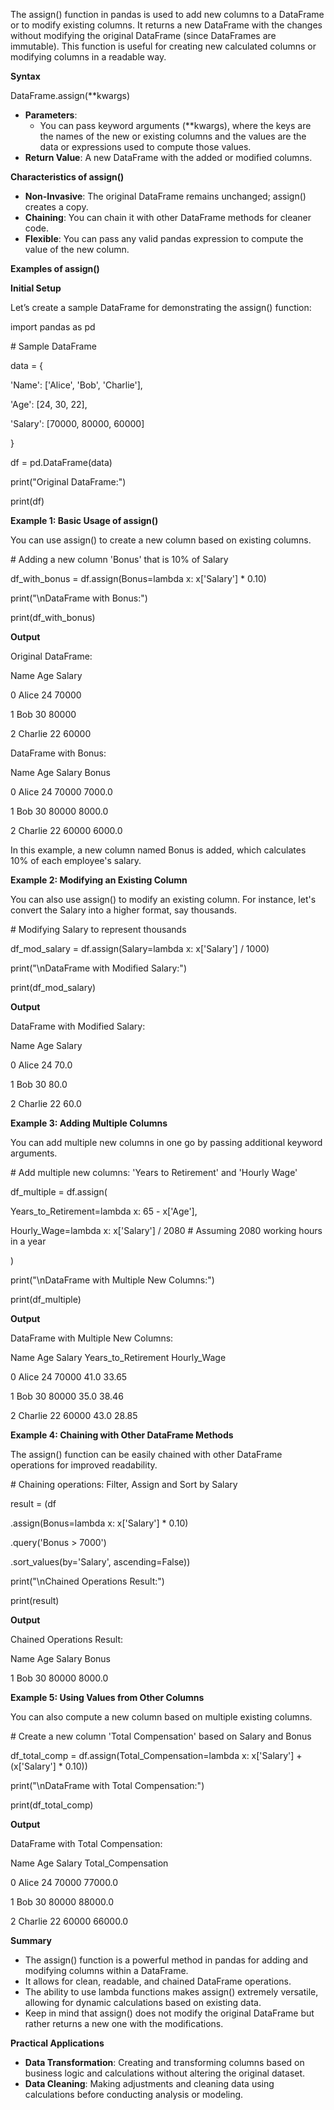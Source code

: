 The assign() function in pandas is used to add new columns to a DataFrame or to modify existing columns. It returns a new DataFrame with the changes without modifying the original DataFrame (since DataFrames are immutable). This function is useful for creating new calculated columns or modifying columns in a readable way.

**Syntax**

DataFrame.assign(\*\*kwargs)

- **Parameters**:
  - You can pass keyword arguments (\*\*kwargs), where the keys are the names of the new or existing columns and the values are the data or expressions used to compute those values.
- **Return Value**: A new DataFrame with the added or modified columns.

**Characteristics of assign()**

- **Non-Invasive**: The original DataFrame remains unchanged; assign() creates a copy.
- **Chaining**: You can chain it with other DataFrame methods for cleaner code.
- **Flexible**: You can pass any valid pandas expression to compute the value of the new column.

**Examples of assign()**

**Initial Setup**

Let’s create a sample DataFrame for demonstrating the assign() function:

import pandas as pd

\# Sample DataFrame

data = {

'Name': \['Alice', 'Bob', 'Charlie'\],

'Age': \[24, 30, 22\],

'Salary': \[70000, 80000, 60000\]

}

df = pd.DataFrame(data)

print("Original DataFrame:")

print(df)

**Example 1: Basic Usage of assign()**

You can use assign() to create a new column based on existing columns.

\# Adding a new column 'Bonus' that is 10% of Salary

df_with_bonus = df.assign(Bonus=lambda x: x\['Salary'\] \* 0.10)

print("\\nDataFrame with Bonus:")

print(df_with_bonus)

**Output**

Original DataFrame:

Name Age Salary

0 Alice 24 70000

1 Bob 30 80000

2 Charlie 22 60000

DataFrame with Bonus:

Name Age Salary Bonus

0 Alice 24 70000 7000.0

1 Bob 30 80000 8000.0

2 Charlie 22 60000 6000.0

In this example, a new column named Bonus is added, which calculates 10% of each employee's salary.

**Example 2: Modifying an Existing Column**

You can also use assign() to modify an existing column. For instance, let's convert the Salary into a higher format, say thousands.

\# Modifying Salary to represent thousands

df_mod_salary = df.assign(Salary=lambda x: x\['Salary'\] / 1000)

print("\\nDataFrame with Modified Salary:")

print(df_mod_salary)

**Output**

DataFrame with Modified Salary:

Name Age Salary

0 Alice 24 70.0

1 Bob 30 80.0

2 Charlie 22 60.0

**Example 3: Adding Multiple Columns**

You can add multiple new columns in one go by passing additional keyword arguments.

\# Add multiple new columns: 'Years to Retirement' and 'Hourly Wage'

df_multiple = df.assign(

Years_to_Retirement=lambda x: 65 - x\['Age'\],

Hourly_Wage=lambda x: x\['Salary'\] / 2080 # Assuming 2080 working hours in a year

)

print("\\nDataFrame with Multiple New Columns:")

print(df_multiple)

**Output**

DataFrame with Multiple New Columns:

Name Age Salary Years_to_Retirement Hourly_Wage

0 Alice 24 70000 41.0 33.65

1 Bob 30 80000 35.0 38.46

2 Charlie 22 60000 43.0 28.85

**Example 4: Chaining with Other DataFrame Methods**

The assign() function can be easily chained with other DataFrame operations for improved readability.

\# Chaining operations: Filter, Assign and Sort by Salary

result = (df

.assign(Bonus=lambda x: x\['Salary'\] \* 0.10)

.query('Bonus > 7000')

.sort_values(by='Salary', ascending=False))

print("\\nChained Operations Result:")

print(result)

**Output**

Chained Operations Result:

Name Age Salary Bonus

1 Bob 30 80000 8000.0

**Example 5: Using Values from Other Columns**

You can also compute a new column based on multiple existing columns.

\# Create a new column 'Total Compensation' based on Salary and Bonus

df_total_comp = df.assign(Total_Compensation=lambda x: x\['Salary'\] + (x\['Salary'\] \* 0.10))

print("\\nDataFrame with Total Compensation:")

print(df_total_comp)

**Output**

DataFrame with Total Compensation:

Name Age Salary Total_Compensation

0 Alice 24 70000 77000.0

1 Bob 30 80000 88000.0

2 Charlie 22 60000 66000.0

**Summary**

- The assign() function is a powerful method in pandas for adding and modifying columns within a DataFrame.
- It allows for clean, readable, and chained DataFrame operations.
- The ability to use lambda functions makes assign() extremely versatile, allowing for dynamic calculations based on existing data.
- Keep in mind that assign() does not modify the original DataFrame but rather returns a new one with the modifications.

**Practical Applications**

- **Data Transformation**: Creating and transforming columns based on business logic and calculations without altering the original dataset.
- **Data Cleaning**: Making adjustments and cleaning data using calculations before conducting analysis or modeling.
